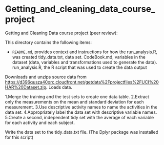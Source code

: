 # Getting_and_cleaning_data_course_project
Getting and Cleaning Data course project (peer review):



This directory contains the following items:

- `README.md`, provides context and instructions for how the run_analysis.R, was created
tidy_data.txt, data set.
CodeBook.md, variables in the dataset (data, variables and transformations used to generate the data).
run_analysis.R, the R script that was used to create the data output 

Downloads and unzips source data from https://d396qusza40orc.cloudfront.net/getdata%2Fprojectfiles%2FUCI%20HAR%20Dataset.zip.
Loads data.

1.Merge the training and the test sets to create one data table.
2.Extract only the measurements on the mean and standard deviation for each measurement.
3.Use descriptive activity names to name the activities in the data set.
4.Appropriately label the data set with descriptive variable names.
5.Create a second, independent tidy set with the average of each variable for each activity and each subject.

Write the data set to the tidy_data.txt file.
(The Dplyr package was insstalled for this script)



